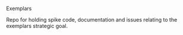 
Exemplars

Repo for holding spike code, documentation and issues relating to the exemplars strategic goal.